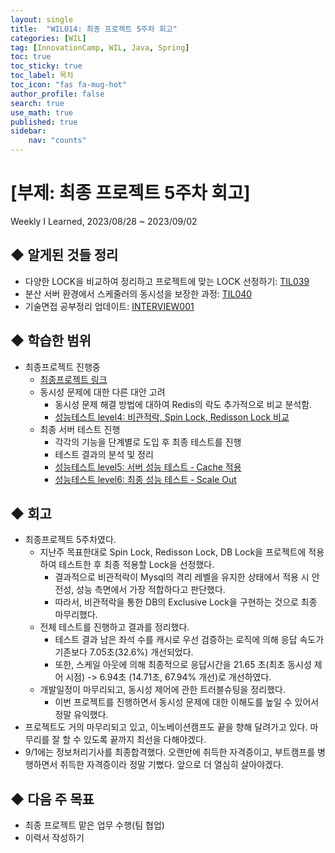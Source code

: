 ```yaml
---
layout: single
title:  "WIL014: 최종 프로젝트 5주차 회고"
categories: [WIL]
tag: [InnovationCamp, WIL, Java, Spring] 
toc: true
toc_sticky: true
toc_label: 목차
toc_icon: "fas fa-mug-hot"
author_profile: false
search: true
use_math: true
published: true
sidebar:
    nav: "counts"
---
```


# [부제: 최종 프로젝트 5주차 회고]
Weekly I Learned, 2023/08/28 ~ 2023/09/02

## ◆ 알게된 것들 정리
- 다양한 LOCK을 비교하여 정리하고 프로젝트에 맞는 LOCK 선정하기: [TIL039](https://yihwanryu.github.io/til/TIL039/)
- 분산 서버 환경에서 스케줄러의 동시성을 보장한 과정: [TIL040](https://yihwanryu.github.io/til/TIL040/)
- 기술면접 공부정리 업데이트: [INTERVIEW001](https://yihwanryu.github.io/interview/INTERVIEW001/)

## ◆ 학습한 범위
- 최종프로젝트 진행중
  - [최종프로젝트 링크](https://perfect-sound-7e5.notion.site/Spring-11-SA-0f3b51a0d8ac462aace9d62f68a413b2)
  - 동시성 문제에 대한 다른 대안 고려
    - 동시성 문제 해결 방법에 대하여 Redis의 락도 추가적으로 비교 분석함.
    - [성능테스트 level4: 비관적락, Spin Lock, Redisson Lock 비교](https://github.com/team-11-challenge/back-end/wiki/%EC%84%B1%EB%8A%A5%ED%85%8C%EC%8A%A4%ED%8A%B8-level4:-%EB%B9%84%EA%B4%80%EC%A0%81%EB%9D%BD,-Spin-Lock,-Redisson-Lock-%EB%B9%84%EA%B5%90)  
  - 최종 서버 테스트 진행
    - 각각의 기능을 단계별로 도입 후 최종 테스트를 진행
    - 테스트 결과의 분석 및 정리
    - [성능테스트 level5: 서버 성능 테스트 ‐ Cache 적용](https://github.com/team-11-challenge/back-end/wiki/%EC%84%B1%EB%8A%A5%ED%85%8C%EC%8A%A4%ED%8A%B8-level5:-%EC%84%9C%EB%B2%84-%EC%84%B1%EB%8A%A5-%ED%85%8C%EC%8A%A4%ED%8A%B8-%E2%80%90-Cache-%EC%A0%81%EC%9A%A9)
    - [성능테스트 level6: 최종 성능 테스트 ‐ Scale Out](https://github.com/team-11-challenge/back-end/wiki/%EC%84%B1%EB%8A%A5%ED%85%8C%EC%8A%A4%ED%8A%B8-level6:-%EC%B5%9C%EC%A2%85-%EC%84%B1%EB%8A%A5-%ED%85%8C%EC%8A%A4%ED%8A%B8-%E2%80%90-Scale-Out)
    
## ◆ 회고
- 최종프로젝트 5주차였다.
  - 지난주 목표한대로 Spin Lock, Redisson Lock, DB Lock을 프로젝트에 적용하여 테스트한 후 최종 적용할 Lock을 선정했다.
    - 결과적으로 비관적락이 Mysql의 격리 레벨을 유지한 상태에서 적용 시 안전성, 성능 측면에서 가장 적합하다고 판단했다.
    - 따라서, 비관적락을 통한 DB의 Exclusive Lock을 구현하는 것으로 최종 마무리했다.
  - 전체 테스트를 진행하고 결과를 정리했다.
    - 테스트 결과 남은 좌석 수를 캐시로 우선 검증하는 로직에 의해 응답 속도가 기존보다 7.05초(32.6%) 개선되었다.
    - 또한, 스케일 아웃에 의해 최종적으로 응답시간을 21.65 초(최초 동시성 제어 시점) -> 6.94초 (14.71초, 67.94% 개선)로 개선하였다.
  - 개발일정이 마무리되고, 동시성 제어에 관한 트러블슈팅을 정리했다.
    - 이번 프로젝트를 진행하면서 동시성 문제에 대한 이해도를 높일 수 있어서 정말 유익했다.
- 프로젝트도 거의 마무리되고 있고, 이노베이션캠프도 끝을 향해 달려가고 있다. 마무리를 잘 할 수 있도록 끝까지 최선을 다해야겠다.
- 9/1에는 정보처리기사를 최종합격했다. 오랜만에 취득한 자격증이고, 부트캠프를 병행하면서 취득한 자격증이라 정말 기뻤다. 앞으로 더 열심히 살아야겠다.
   
## ◆ 다음 주 목표
- 최종 프로젝트 맡은 업무 수행(팀 협업)
- 이력서 작성하기